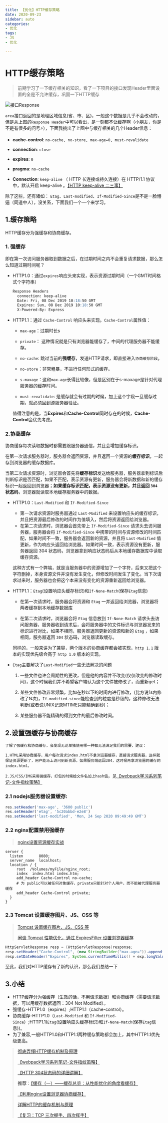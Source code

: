 ```yaml
---
title: 【优化】HTTP缓存策略
date: 2020-09-23
sidebar: auto
categories: 
- 优化
tags: 
- JS
- 优化

---
```


# HTTP缓存策略

> 前期学习了一下缓存相关的知识，看了一下项目的接口发现Header里面设置的全是不允许缓存，巩固一下HTTP缓存

![接口Response](../../../images/frontEnd/cache-header.png)

`area`接口返回的是地理区域信息(省、市、区)，一般这个数据是几乎不会改动的，但是从上图的`Response Header`中可以看出，是一刻都不让缓存啊（小朋友，你是不是有很多的问号:zap:），下面我挑出了上图中与缓存相关的几个Header信息：

+ **cache-control**: `no-cache, no-store, max-age=0, must-revalidate` 
+ **connection**: `close`
+ **expires**: `0`
+ **pragma**: `no-cache`

+ **Connection**: `keep-alive` （ HTTP 长连接或持久连接）在 HTTP/1.1 协议中，默认开启 keep-alive 。[【HTTP keep-alive 二三事】](https://lotabout.me/2019/Things-about-keepalive/)

除了这些，还有诸如： `Etag`、`Last-modified`、`If-Modified-Since`是不是一脸懵逼（同道中人），没关系，下面我们一个一个来学习。

## 1.缓存策略

HTTP缓存分为强缓存和协商缓存。

### 1. 强缓存

即在第一次访问服务器取到数据之后，在过期时间之内不会重复请求数据，那么怎么知道过期时间呢？

+ HTTP1.0：通过`expires`响应头来实现，表示资源过期时间（一个GMT时间格式个字符串）

  ```markdown
  Response Headers
  	connection: keep-alive
  	Date: Fri, 08 Dec 2019 10:18:50 GMT
  	Expires: Sun, 08 Dec 2019 10:18:50 GMT
  	X-Powered-By: Express
  ```

  

+ HTTP1.1：通过 `Cache-Control` 响应头来实现。`Cache-Control`属性值：

  - `max-age`：过期时长s

  - `private`： 这种情况就是只有浏览器能缓存了，中间的代理服务器不能缓存。

  - `no-cache`: 跳过当前的**强缓存**，发送HTTP请求，即直接进入`协商缓存阶段`。

  - `no-store`：非常粗暴，不进行任何形式的缓存。

  - `s-maxage`：这和`max-age`长得比较像，但是区别在于s-maxage是针对代理服务器的缓存时间。

  - `must-revalidate`: 是缓存就会有过期的时候，加上这个字段一旦缓存过期，就必须回到源服务器验证。

    

  值得注意的是，当**Expires**和**Cache-Control**同时存在的时候，**Cache-Control**会优先考虑。

### 2.协商缓存

协商缓存每次读取数据时都需要跟服务器通信，并且会增加缓存标识。

在第一次请求服务器时，服务器会返回资源，并且返回一个资源的**缓存标识**，一起存到浏览器的缓存数据库。

当第二次请求资源时，浏览器会首先将**缓存标识**发送给服务器，服务器拿到标识后判断标识是否匹配，如果不匹配，表示资源有更新，服务器会将新数据和新的缓存标识一起返回到浏览器；**如果缓存标识匹配，表示资源没有更新，并且返回 `304` 状态码**，浏览器就读取本地缓存服务器中的数据。

+ HTTP1.0：`Last-Modified` 和 `If-Modified-Since`

  + 第一次请求资源时服务器通过 `Last-Modified` 来设置响应头的缓存标识，并且把资源最后修改的时间作为值填入，然后将资源返回给浏览器。
  + 在第二次请求时，浏览器会首先带上 `If-Modified-Since` 请求头去访问服务器，服务器会将 `If-Modified-Since` 中携带的时间与资源修改的时间匹配，如果时间不一致，服务器会返回新的资源，并且将 `Last-Modified` 值更新，作为响应头返回给浏览器。如果时间一致，表示资源没有更新，服务器返回 304 状态码，浏览器拿到响应状态码后从本地缓存数据库中读取缓存资源。

  这种方式有一个弊端，就是当服务器中的资源增加了一个字符，后来又把这个字符删掉，本身资源文件并没有发生变化，但修改时间发生了变化。当下次请求过来时，服务器也会把这个本来没有变化的资源重新返回给浏览器。

+ HTTP1.1：`Etag`(设置响应头缓存标识)和`If-None-Match`(保存`Etag`信息)

  + 在第一次请求时，服务器会将资源和 `Etag` 一并返回给浏览器，浏览器将两者缓存到本地缓存数据库

  + 在第二次请求时，浏览器会将 `Etag` 信息放到 `If-None-Match` 请求头去访问服务器，服务器收到请求后，会将服务器中的文件标识与浏览器发来的标识进行对比，如果不相同，服务器返回更新的资源和新的 `Etag` ，如果相同，服务器返回 `304` 状态码，浏览器读取缓存。

    

  同样的，一般来讲为了兼容，两个版本的协商缓存都会被实现，`http 1.1` 版本的实现优先级会高于 `http 1.0` 版本的实现。

  

+ `Etag`主要解决了`Last-Modified`一些无法解决的问题

  1. 一些文件也许会周期性的更改，但是他的内容并不改变(仅仅改变的修改时间)，这个时候我们并不希望客户端认为这个文件被修改了，而重新get；

  2. 某些文件修改非常频繁，比如在秒以下的时间内进行修改，(比方说1s内修改了N次)，`If-modified-since`能检查到的粒度是秒级的，这种修改无法判断(或者说UNIX记录MTIME只能精确到秒)；

  3. 某些服务器不能精确的得到文件的最后修改时间。

     

## 2.设置强缓存与协商缓存

`了解了强缓存和协商缓存，会发现无论单独使用哪一种都无法满足我们的需要，建议：`

`1.HTML采用协商缓存，用户每次请求index.html不拿浏览器缓存，直接请求服务器，这样就保证资源更新了，用户能马上访问到新资源，如果服务端返回304，这时候再拿浏览器的缓存的index.html。`

`2.JS/CSS/IMG采用强缓存，打包的时候给文件名加上hash值`，见[【webpack学习系列笔记-文件指纹策略】](https://docs.zkkysqs.top/other/webpack/Webpack%E5%AD%A6%E4%B9%A0%E7%AC%94%E8%AE%B0%E4%B9%8B%E5%9F%BA%E7%A1%80%E5%BA%94%E7%94%A8.html#_6-文件指纹策略-chunkhash、contenthash和hash)

### 2.1 nodejs服务器设置缓存:

```js
res.setHeader('max-age', '3600 public')
res.setHeader('etag', '5c20abbd-e2e8')
res.setHeader('last-modified', 'Mon, 24 Sep 2020 09:49:49 GMT')
```

### 2.2 nginx配置禁用强缓存

> [nginx设置资源缓存实战](https://juejin.im/post/6844903981181829134)

```nginx
server {
  listen       8080;
  server_name  localhost;
  location / {
     root  /Volumes/myFile/nginx_root;   
     index  index.html index.htm;
     add_header Cache-Control no-cache;
     # 为 public可以被任何对象缓存，private只能针对个人用户，而不能被代理服务器缓存
     add_header Cache-Control private;
  }
}
```

### 2.3 Tomcat 设置缓存图片、JS、CSS 等

> [Tomcat 设置缓存图片、JS、CSS 等](http://read.pudn.com/downloads416/ebook/1767859/Tomcat%20%E8%AE%BE%E7%BD%AE%E7%BC%93%E5%AD%98%E5%9B%BE%E7%89%87JS%E5%92%8CCSS%E7%AD%89.pdf)
>
> [闲谈 Tomcat 性能优化，通过 ExpiresFilter 设置浏览器缓存](https://zhangzw.com/posts/20190926.html)

```java
HttpServletResponse resp = (HttpServletResponse)response;
resp.setHeader("Cache-Control", (new StringBuilder("max-age=")).append(exp).toString());
resp.setDateHeader("Expires", System.currentTimeMillis() + exp.longValue() * 1000L);
```

至此，我们对HTTP缓存有了新的认识，那么我们总结一下

## 3.小结

+ HTTP缓存分为强缓存（生效的话，不用请求数据）和协商缓存（需要请求数据，可以用缓存数据返回：304 Not Modified）。
+ 强缓存-HTTP1.0（expires）;HTTP1.1（cache-control）。
+ 协商缓存-HTTP1.0（`Last-Modified` 和 `If-Modified-Since`）;HTTP1.1(`Etag`(设置响应头缓存标识)和`If-None-Match`(保存`Etag`信息))。
+ 为了兼容,一般HTTP1.0和HTTP1.1两种缓存策略都会加上，其中HTTP1.1优先级更高。





>  [彻底弄懂HTTP缓存机制及原理](https://www.cnblogs.com/chenqf/p/6386163.html)
>
>  [【webpack学习系列笔记-文件指纹策略】](https://docs.zkkysqs.top/other/webpack/Webpack%E5%AD%A6%E4%B9%A0%E7%AC%94%E8%AE%B0%E4%B9%8B%E5%9F%BA%E7%A1%80%E5%BA%94%E7%94%A8.html#_6-文件指纹策略-chunkhash、contenthash和hash)
>
>  [【HTTP 304状态码的详细讲解】](https://blog.csdn.net/huwei2003/article/details/70139062?utm_medium=distribute.pc_relevant.none-task-blog-title-1&spm=1001.2101.3001.4242)
>
>  **推荐**：[【缓存（一）——缓存总览：从性能优化的角度看缓存】](https://github.com/amandakelake/blog/issues/43)
>
>  [【利用nginx设置浏览器协商缓存】](https://blog.csdn.net/weixin_30443895/article/details/96133353?utm_medium=distribute.pc_relevant.none-task-blog-BlogCommendFromMachineLearnPai2-6.channel_param&depth_1-utm_source=distribute.pc_relevant.none-task-blog-BlogCommendFromMachineLearnPai2-6.channel_param)
>
>  [详解HTTP的缓存机制与原理](https://www.jianshu.com/p/f080181021cb)
>
>  [【复习：TCP 三次握手、四次挥手】](https://lotabout.me/2019/TCP-connection-establish-and-termination/)

